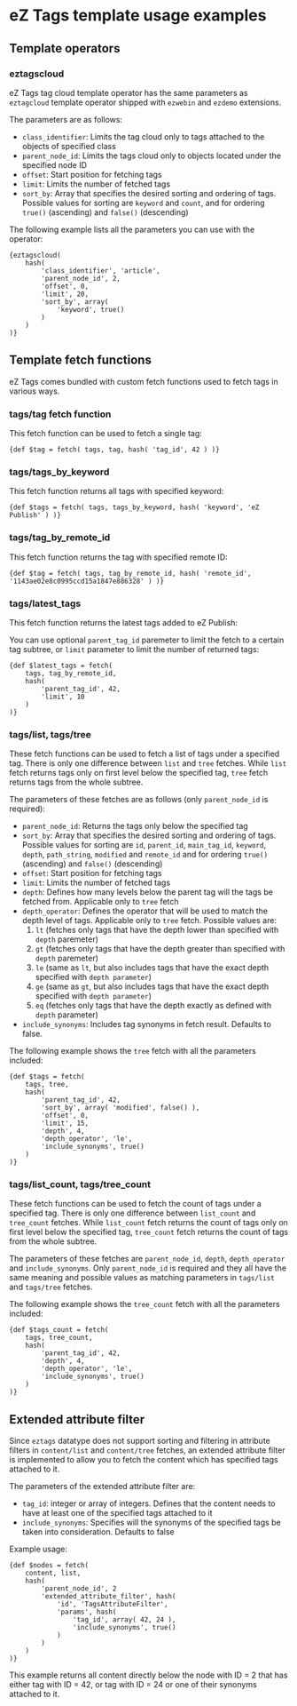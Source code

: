 # eZ Tags template usage examples

## Template operators

### eztagscloud

eZ Tags tag cloud template operator has the same parameters as `eztagcloud` template operator shipped with `ezwebin` and `ezdemo` extensions.

The parameters are as follows:

* `class_identifier`: Limits the tag cloud only to tags attached to the objects of specified class
* `parent_node_id`: Limits the tags cloud only to objects located under the specified node ID
* `offset`: Start position for fetching tags
* `limit`: Limits the number of fetched tags
* `sort_by`: Array that specifies the desired sorting and ordering of tags. Possible values for sorting are `keyword` and `count`, and for ordering `true()` (ascending) and `false()` (descending)

The following example lists all the parameters you can use with the operator:

```
{eztagscloud(
    hash(
        'class_identifier', 'article',
        'parent_node_id', 2,
        'offset', 0,
        'limit', 20,
        'sort_by', array(
            'keyword', true()
        )
    )
)}
```

## Template fetch functions

eZ Tags comes bundled with custom fetch functions used to fetch tags in various ways.

### tags/tag fetch function

This fetch function can be used to fetch a single tag:

```
{def $tag = fetch( tags, tag, hash( 'tag_id', 42 ) )}
```

### tags/tags_by_keyword

This fetch function returns all tags with specified keyword:

```
{def $tags = fetch( tags, tags_by_keyword, hash( 'keyword', 'eZ Publish' ) )}
```

### tags/tag_by_remote_id

This fetch function returns the tag with specified remote ID:

```
{def $tag = fetch( tags, tag_by_remote_id, hash( 'remote_id', '1143ae02e8c0995ccd15a1847e886328' ) )}
```

### tags/latest_tags

This fetch function returns the latest tags added to eZ Publish:

You can use optional `parent_tag_id` paremeter to limit the fetch to a certain tag subtree, or `limit` parameter to limit the number of returned tags:

```
{def $latest_tags = fetch(
    tags, tag_by_remote_id,
    hash(
        'parent_tag_id', 42,
        'limit', 10
    )
)}
```

### tags/list, tags/tree

These fetch functions can be used to fetch a list of tags under a specified tag. There is only one difference between `list` and `tree` fetches. While `list` fetch returns tags only on first level below the specified tag, `tree` fetch returns tags from the whole subtree.

The parameters of these fetches are as follows (only `parent_node_id` is required):

* `parent_node_id`: Returns the tags only below the specified tag
* `sort_by`: Array that specifies the desired sorting and ordering of tags. Possible values for sorting are `id`, `parent_id`, `main_tag_id`, `keyword`, `depth`, `path_string`, `modified` and `remote_id` and for ordering `true()` (ascending) and `false()` (descending)
* `offset`: Start position for fetching tags
* `limit`: Limits the number of fetched tags
* `depth`: Defines how many levels below the parent tag will the tags be fetched from. Applicable only to `tree` fetch
* `depth_operator`: Defines the operator that will be used to match the depth level of tags. Applicable only to `tree` fetch. Possible values are:
  1. `lt` (fetches only tags that have the depth lower than specified with `depth` paremeter)
  2. `gt` (fetches only tags that have the depth greater than specified with `depth` paremeter)
  3. `le` (same as `lt`, but also includes tags that have the exact depth specified with `depth parameter`)
  4. `ge` (same as `gt`, but also includes tags that have the exact depth specified with `depth parameter`)
  5. `eq` (fetches only tags that have the depth exactly as defined with `depth` parameter)
* `include_synonyms`: Includes tag synonyms in fetch result. Defaults to false.

The following example shows the `tree` fetch with all the parameters included:

```
{def $tags = fetch(
    tags, tree,
    hash(
        'parent_tag_id', 42,
        'sort_by', array( 'modified', false() ),
        'offset', 0,
        'limit', 15,
        'depth', 4,
        'depth_operator', 'le',
        'include_synonyms', true()
    )
)}
```

### tags/list_count, tags/tree_count

These fetch functions can be used to fetch the count of tags under a specified tag. There is only one difference between `list_count` and `tree_count` fetches. While `list_count` fetch returns the count of tags only on first level below the specified tag, `tree_count` fetch returns the count of tags from the whole subtree.

The parameters of these fetches are `parent_node_id`, `depth`, `depth_operator` and `include_synonyms`. Only `parent_node_id` is required and they all have the same meaning and possible values as matching parameters in `tags/list` and `tags/tree` fetches.

The following example shows the `tree_count` fetch with all the parameters included:

```
{def $tags_count = fetch(
    tags, tree_count,
    hash(
        'parent_tag_id', 42,
        'depth', 4,
        'depth_operator', 'le',
        'include_synonyms', true()
    )
)}
```

## Extended attribute filter

Since `eztags` datatype does not support sorting and filtering in attribute filters in `content/list` and `content/tree` fetches, an extended attribute filter is implemented to allow you to fetch the content which has specified tags attached to it.

The parameters of the extended attribute filter are:

* `tag_id`: integer or array of integers. Defines that the content needs to have at least one of the specified tags attached to it
* `include_synonyms`: Specifies will the synonyms of the specified tags be taken into consideration. Defaults to false

Example usage:

```
{def $nodes = fetch(
    content, list,
    hash(
        'parent_node_id', 2
        'extended_attribute_filter', hash(
            'id', 'TagsAttributeFilter',
            'params', hash(
                'tag_id', array( 42, 24 ),
                'include_synonyms', true()
            )
        )
    )
)}
```

This example returns all content directly below the node with ID = 2 that has either tag with ID = 42, or tag with ID = 24 or one of their synonyms attached to it.
